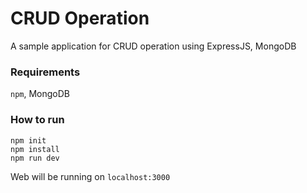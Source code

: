 # CRUD Operation
A sample application for CRUD operation using ExpressJS, MongoDB
### Requirements
`npm`, MongoDB
### How to run
```
npm init
npm install
npm run dev
```
Web will be running on `localhost:3000`
